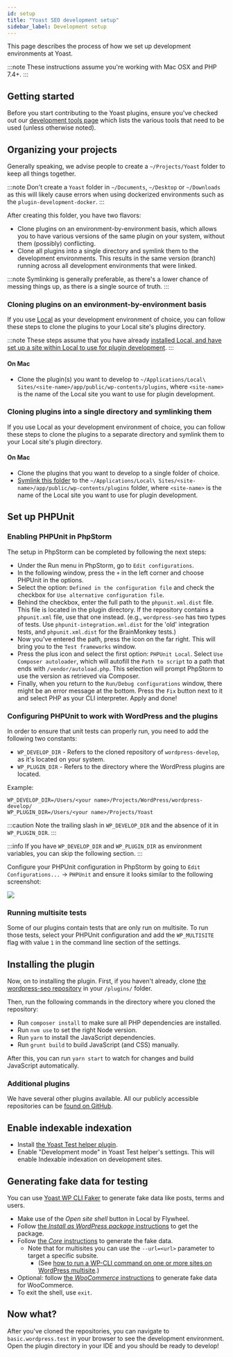 ```yaml
---
id: setup
title: "Yoast SEO development setup"
sidebar_label: Development setup
---
```


This page describes the process of how we set up development environments at Yoast.

:::note
These instructions assume you're working with Mac OSX and PHP 7.4+.
:::

## Getting started
Before you start contributing to the Yoast plugins, ensure you've checked out our [development tools page](tools.md) which lists the various tools that need to be used (unless otherwise noted).

## Organizing your projects
Generally speaking, we advise people to create a `~/Projects/Yoast` folder to keep all things together.  

:::note
Don't create a `Yoast` folder in `~/Documents`, `~/Desktop` or `~/Downloads` as this will likely cause errors when using dockerized environments such as the `plugin-development-docker`.
:::

After creating this folder, you have two flavors:

*   Clone plugins on an environment-by-environment basis, which allows you to have various versions of the same plugin on your system, without them (possibly) conflicting.
*   Clone all plugins into a single directory and symlink them to the development environments. This results in the same version (branch) running across all development environments that were linked.

:::note
Symlinking is generally preferable, as there's a lower chance of messing things up, as there is a single source of truth.
:::

### Cloning plugins on an environment-by-environment basis
If you use [Local](https://localwp.com/) as your development environment of choice, you can follow these steps to clone the plugins to your Local site's plugins directory.

:::note
These steps assume that you have already [installed Local, and have set up a site within Local to use for plugin development](tools.md#local).
:::

#### On Mac
* Clone the plugin(s) you want to develop to `~/Applications/Local\ Sites/<site-name>/app/public/wp-contents/plugins`, where `<site-name>` is the name of the Local site you want to use for plugin development.

### Cloning plugins into a single directory and symlinking them
If you use Local as your development environment of choice, you can follow these steps to clone the plugins to a separate directory and symlink them to your Local site's plugin directory.

#### On Mac
* Clone the plugins that you want to develop to a single folder of choice.
* [Symlink this folder](https://www.howtogeek.com/297721/how-to-create-and-use-symbolic-links-aka-symlinks-on-a-mac/) to the `~/Applications/Local\ Sites/<site-name>/app/public/wp-contents/plugins` folder, where `<site-name>` is the name of the Local site you want to use for plugin development. 

## Set up PHPUnit

### Enabling PHPUnit in PhpStorm
The setup in PhpStorm can be completed by following the next steps:

*   Under the Run menu in PhpStorm, go to `Edit configurations`.
*   In the following window, press the `+` in the left corner and choose PHPUnit in the options.
*   Select the option: `Defined in the configuration file` and check the checkbox for `Use alternative configuration file`.
*   Behind the checkbox, enter the full path to the `phpunit.xml.dist` file. This file is located in the plugin directory. If the repository contains a `phpunit.xml` file, use that one instead. (e.g., `wordpress-seo` has two types of tests. Use `phpunit-integration.xml.dist` for the 'old' integration tests, and `phpunit.xml.dist` for the BrainMonkey tests.)
*   Now you've entered the path, press the icon on the far right. This will bring you to the `Test frameworks` window.
*   Press the plus icon and select the first option: `PHPUnit Local`. Select `Use Composer autoloader`, which will autofill the `Path to script` to a path that ends with `/vendor/autoload.php`. This selection will prompt PhpStorm to use the version as retrieved via Composer.
*   Finally, when you return to the `Run/Debug configurations` window, there might be an error message at the bottom. Press the `Fix` button next to it and select PHP as your CLI interpreter. Apply and done!

### Configuring PHPUnit to work with WordPress and the plugins
In order to ensure that unit tests can properly run, you need to add the following two constants:

* `WP_DEVELOP_DIR` - Refers to the cloned repository of `wordpress-develop`, as it's located on your system.
* `WP_PLUGIN_DIR` - Refers to the directory where the WordPress plugins are located.

Example:

```
WP_DEVELOP_DIR=/Users/<your name>/Projects/WordPress/wordpress-develop/
WP_PLUGIN_DIR=/Users/<your name>/Projects/Yoast
```

:::caution
Note the trailing slash in `WP_DEVELOP_DIR` and the absence of it in `WP_PLUGIN_DIR`.
:::

:::info
If you have `WP_DEVELOP_DIR` and `WP_PLUGIN_DIR` as environment variables, you can skip the following section.
:::

Configure your PHPUnit configuration in PhpStorm by going to `Edit Configurations...` -> `PHPUnit` and ensure it looks similar to the following screenshot:

  ![](https://lh5.googleusercontent.com/9TJaufyDOzjcM9bGn6ELSVnGTL6tfFOlW8LMoTmmOLoOtvANfN36B5kVZ72iesKy8isliFQHmSq2uMPR58FkHwRVqPCF_O9MvdEAhy4QHK1h53Kp6ppiJ83d70AUNLOSFBDvuxyv)

### Running multisite tests
Some of our plugins contain tests that are only run on multisite. To run those tests, select your PHPUnit configuration and add the `WP_MULTISITE` flag with value `1` in the command line section of the settings.

## Installing the plugin
Now, on to installing the plugin. First, if you haven't already, clone [the wordpress-seo repository](https://github.com/Yoast/wordpress-seo) in your `/plugins/` folder.

Then, run the following commands in the directory where you cloned the repository:

* Run `composer install` to make sure all PHP dependencies are installed.
* Run `nvm use` to set the right Node version.
* Run `yarn` to install the JavaScript dependencies.
* Run `grunt build` to build JavaScript (and CSS) manually.

After this, you can run `yarn start` to watch for changes and build JavaScript automatically.

### Additional plugins

We have several other plugins available. All our publicly accessible repositories can be [found on GitHub](https://github.com/Yoast/).

## Enable indexable indexation
* Install [the Yoast Test helper plugin](https://wordpress.org/plugins/yoast-test-helper/).
* Enable "Development mode" in Yoast Test helper's settings. This will enable Indexable indexation on development sites.

## Generating fake data for testing
You can use [Yoast WP CLI Faker](https://github.com/Yoast/wp-cli-faker) to generate fake data like posts, terms and users.

* Make use of the _Open site shell_ button in Local by Flywheel.
* Follow [the _Install as WordPress package_ instructions](https://github.com/Yoast/wp-cli-faker#install-as-wordpress-package) to get the package.
* Follow [the _Core_ instructions](https://github.com/Yoast/wp-cli-faker#core) to generate the fake data.
  * Note that for multisites you can use the `--url=<url>` parameter to target a specific subsite.
    * (See [how to run a WP-CLI command on one or more sites on WordPress multisite](https://danielbachhuber.com/tip/run-wp-cli-command-wordpress-multisite/).)
* Optional: follow [the _WooCommerce_ instructions](https://github.com/Yoast/wp-cli-faker#woocommerce) to generate fake data for WooCommerce.
* To exit the shell, use `exit`.

## Now what?
After you've cloned the repositories, you can navigate to `basic.wordpress.test` in your browser to see the development environment. Open the plugin directory in your IDE and you should be ready to develop!
